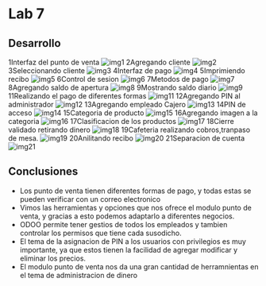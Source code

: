# Lab 7

## Desarrollo

1Interfaz del punto de venta
![img1](img/punto_venta_interfaz.PNG)
2Agregando cliente
![img2](img/agregando_cliente.PNG)
3Seleccionando cliente
![img3](img/seleccion_cliente.PNG)
4Interfaz de pago
![img4](img/interfaz_pago.PNG)
5Imprimiendo recibo
![img5](img/impriiendo_recibo.PNG)
6Control de sesion
![img6](img/control_sesion.PNG)
7Metodos de pago
![img7](img/metodos_pago.PNG)
8Agregando saldo de apertura
![img8](img/saldo_apertura.PNG)
9Mostrando saldo diario
![img9](img/mostrando_saldo_diario.PNG)
11Realizando el pago de diferentes formas
![img11](img/pagos_diferentes_medio.PNG)
12Agregando PIN al administrador
![img12](img/agregando_PIN_administrador.PNG)
13Agregando empleado Cajero
![img13](img/agregando_cajero.PNG)
14PIN de acceso
![img14](img/PIN_acceso.PNG)
15Categoria de producto
![img15](img/categoria_producto.PNG)
16Agregando imagen a la categoria
![img16](img/img_categoria.PNG)
17Clasificacion de los productos
![img17](img/clasificacion_categoria.PNG)
18Cierre validado retirando dinero
![img18](img/Cierre_validado.PNG)
19Cafeteria realizando cobros,tranpaso de mesa.
![img19](img/cafeteria_funcionalidad.gif)
20Anilitando recibo
![img20](img/abilitando_recibo.PNG)
21Separacion de cuenta
![img21](img/separacion_cuenta.PNG)

## Conclusiones

- Los punto de venta tienen diferentes formas de pago, y todas estas se pueden verificar con un correo electronico
- Vimos las herramientas y opciones que nos ofrece el modulo punto de venta, y gracias a esto podemos adaptarlo a diferentes negocios.
- ODOO permite tener gestios de todos los empleados y tambien controlar los permisos que tiene cada susodicho.
- El tema de la asignacion de PIN a los usuarios con privilegios es muy importante, ya que estos tienen la facilidad de agregar modificar y eliminar los precios.
- El modulo punto de venta nos da una gran cantidad de herramnientas en el tema de administracion de dinero


